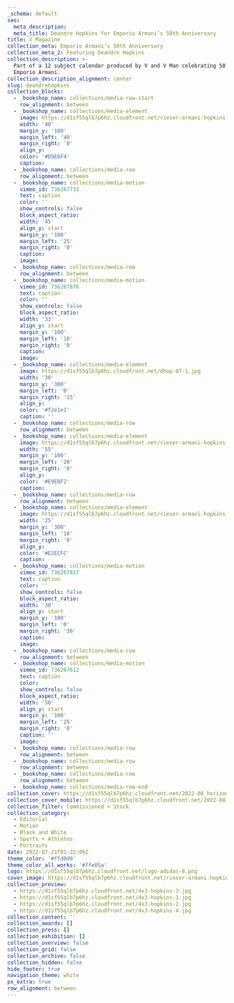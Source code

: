 ```yaml
---
_schema: default
seo:
  meta_description:
  meta_title: Deandre Hopkins for Emporio Armani’s 50th Anniversary
title: V Magazine
collection_meta: Emporio Armani’s 50th Anniversary
collection_meta_2: Featuring Deandre Hopkins
collection_description: >-
  Part of a 12 subject calendar produced by V and V Man celebrating 50 years of
  Emporio Armani.
collection_description_alignment: center
slug: deandrehopkins
collection_blocks:
  - _bookshop_name: collections/media-row-start
    row_alignment: between
  - _bookshop_name: collections/media-element
    image: https://d1sf55qlb7p6hz.cloudfront.net/rieser-armani-hopkins-9.jpg
    width: '40'
    margin_y: '100'
    margin_left: '40'
    margin_right: '0'
    align_y:
    color: '#D9E6F4'
    caption:
  - _bookshop_name: collections/media-row
    row_alignment: between
  - _bookshop_name: collections/media-motion
    vimeo_id: 736267733
    text: caption
    color: ''
    show_controls: false
    block_aspect_ratio:
    width: '45'
    align_y: start
    margin_y: '100'
    margin_left: '25'
    margin_right: '0'
    caption:
    image:
  - _bookshop_name: collections/media-row
    row_alignment: between
  - _bookshop_name: collections/media-motion
    vimeo_id: 736267876
    text: caption
    color: ''
    show_controls: false
    block_aspect_ratio:
    width: '33'
    align_y: start
    margin_y: '100'
    margin_left: '10'
    margin_right: '0'
    caption:
    image:
  - _bookshop_name: collections/media-element
    image: https://d1sf55qlb7p6hz.cloudfront.net/dhop-07-1.jpg
    width: '30'
    margin_y: '300'
    margin_left: '0'
    margin_right: '15'
    align_y:
    color: '#f2e1e1'
    caption: ''
  - _bookshop_name: collections/media-row
    row_alignment: between
  - _bookshop_name: collections/media-element
    image: https://d1sf55qlb7p6hz.cloudfront.net/rieser-armani-hopkins-7.jpg
    width: '55'
    margin_y: '100'
    margin_left: '20'
    margin_right: '0'
    align_y:
    color: '#E9E8F2'
    caption:
  - _bookshop_name: collections/media-row
    row_alignment: between
  - _bookshop_name: collections/media-element
    image: https://d1sf55qlb7p6hz.cloudfront.net/rieser-armani-hopkins-6.jpg
    width: '25'
    margin_y: '300'
    margin_left: '10'
    margin_right: '0'
    align_y:
    color: '#E2ECFC'
    caption:
  - _bookshop_name: collections/media-motion
    vimeo_id: 736267817
    text: caption
    color: ''
    show_controls: false
    block_aspect_ratio:
    width: '30'
    align_y: start
    margin_y: '100'
    margin_left: '0'
    margin_right: '30'
    caption:
    image:
  - _bookshop_name: collections/media-row
    row_alignment: between
  - _bookshop_name: collections/media-motion
    vimeo_id: 736267612
    text: caption
    color:
    show_controls: false
    block_aspect_ratio:
    width: '50'
    align_y: start
    margin_y: '100'
    margin_left: '25'
    margin_right: '0'
    caption: ''
    image:
  - _bookshop_name: collections/media-row
    row_alignment: between
  - _bookshop_name: collections/media-row
    row_alignment: between
  - _bookshop_name: collections/media-row
    row_alignment: between
  - _bookshop_name: collections/media-row-end
collection_cover: https://d1sf55qlb7p6hz.cloudfront.net/2022-08_horizontal-covers-6.jpg
collection_cover_mobile: https://d1sf55qlb7p6hz.cloudfront.net/2022-08_vertical-covers-13.jpg
collection_filter: Commissioned + Stock
collection_category:
  - Editorial
  - Motion
  - Black and White
  - Sports + Athletes
  - Portraits
date: 2022-07-21T01:22:09Z
theme_color: '#ffd0d0'
theme_color_all_works: '#ffe05a'
logo: https://d1sf55qlb7p6hz.cloudfront.net/logo-adidas-8.png
cover_image: https://d1sf55qlb7p6hz.cloudfront.net/rieser-armani-hopkins-7.jpg
collection_preview:
  - https://d1sf55qlb7p6hz.cloudfront.net/4x3-hopkins-3.jpg
  - https://d1sf55qlb7p6hz.cloudfront.net/4x3-hopkins-1.jpg
  - https://d1sf55qlb7p6hz.cloudfront.net/4x3-hopkins-2.jpg
  - https://d1sf55qlb7p6hz.cloudfront.net/4x3-hopkins-4.jpg
collection_content: ''
collection_awards: []
collection_press: []
collection_exhibition: []
collection_overview: false
collection_grid: false
collection_archive: false
collection_hidden: false
hide_footer: true
navigation_theme: white
px_extra: true
row_alignment: between
---
```

